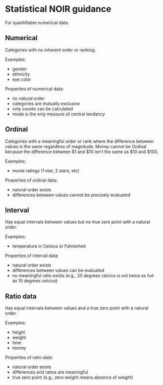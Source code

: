 # Statistical NOIR guidance

For quantifiable numerical data.

## Numerical

Categories with no inherent order or ranking.

Examples:

- gender
- ethnicity
- eye color

Properites of numerical data:

- no natural order
- categories are mutually exclusive
- only counts can be calculated
- mode is the only measure of central tendancy

## Ordinal

Categories with a meaningful order or rank where the difference between values
is the same regardless of magnitude.  Money cannot be Ordinal because the
difference between $1 and $10 isn't the same as $10 and $100.

Examples:

- movie ratings (1 star, 2 stars, etc)

Properties of ordinal data:

- natural order exists
- differences between values cannot be precisely evaluated

## Interval

Has equal intervals between values but no true zero point with a natural order.

Examples:

- temperature in Celsius or Fahrenheit

Properties of interval data:

- natural order exists
- differences between values can be evaluated
- no meaningful ratio exists (e.g., 20 degrees celcius is not twice as hot as
  10 degrees celcius)

## Ratio data

Has equal intervals between values and a true zero point with a natural order.

Examples:

- height
- weight
- time
- money

Properties of ratio data:

- natural order exists
- differences and ratios are meaningful
- true zero point (e.g., zero weight means absence of weight)
